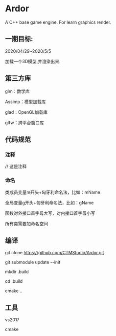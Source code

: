 # Ardor
A C++ base game engine.
For learn graphics render.

## 一期目标:
2020/04/29~2020/5/5

加载一个3D模型,并渲染出来. 

## 第三方库
glm：数学库

Assimp：模型加载库

glad：OpenGL加载库

glfw：跨平台窗口库

## 代码规范
### 注释 
// 这是注释
### 命名
类成员变量m开头+匈牙利命名法，比如：mName

全局变量g开头+匈牙利命名法，比如：gName

函数对外接口首字母大写，对内接口首字母小写

所有类需要加命名空间

## 编译
git clone https://github.com/CTMStudio/Ardor.git

git submodule update --init

mkdir .build

cd .build

cmake ..

## 工具
vs2017

cmake